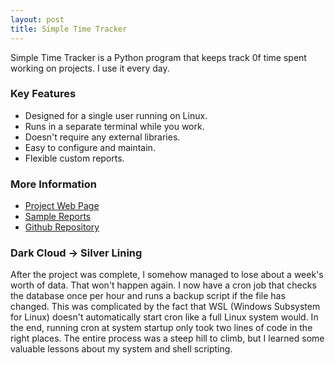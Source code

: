 ```yaml
---
layout: post
title: Simple Time Tracker
---
```


Simple Time Tracker is a Python program that keeps track 0f time spent working on projects. I use it every day.

### Key Features
- Designed for a single user running on Linux.
- Runs in a separate terminal while you work.
- Doesn't require any external libraries.
- Easy to configure and maintain.
- Flexible custom reports.

### More Information
- [Project Web Page](https://ccardea.github.io/stt)
- [Sample Reports](https://colab.research.google.com/drive/1Q1hwEd0YKXMVSqGoksvXiFHHt1b7UmYx?usp=sharing)
- [Github Repository](https://github.com/ccardea/stt)

### Dark Cloud -> Silver Lining
After the project was complete, I somehow managed to lose about a week's worth of data. That won't happen again. I now have a cron job that checks the database once per hour and runs a backup script if the file has changed. This was complicated by the fact that WSL (Windows Subsystem for Linux) doesn't automatically start cron like a full Linux system would. In the end, running cron at system startup only took two lines of code in the right places. The entire process was a steep hill to climb, but I learned some valuable lessons about my system and shell scripting.

